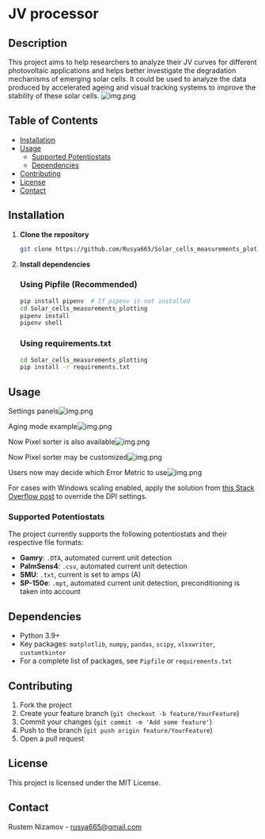 # JV processor

## Description

This project aims to help researchers to analyze their JV curves for different photovoltaic applications and helps better investigate the degradation mechanisms of emerging solar cells. It could be used to analyze the data produced by accelerated ageing and visual tracking systems to improve the stability of these solar cells.
![img.png](Media/Main_GUI_default_window.png)
## Table of Contents

- [Installation](#installation)
- [Usage](#usage)
  - [Supported Potentiostats](#supported-potentiostats)
  - [Dependencies](#dependencies)
- [Contributing](#contributing)
- [License](#license)
- [Contact](#contact)

## Installation

1. **Clone the repository**
    ```bash
    git clone https://github.com/Rusya665/Solar_cells_measurements_plotting
    ```

2. **Install dependencies**

    ### Using Pipfile (Recommended)
    ```bash
    pip install pipenv  # If pipenv is not installed
    cd Solar_cells_measurements_plotting
    pipenv install
    pipenv shell
    ```
    ### Using requirements.txt
    ```bash
    cd Solar_cells_measurements_plotting
    pip install -r requirements.txt
    ```

## Usage

Settings panels![img.png](Media/Settings_slide_pannels.png)

Aging mode example![img.png](Media/Aging_mode_example.png)

Now Pixel sorter is also available![img.png](Media/Pixel_sorter_main.png)

Now Pixel sorter may be customized![img.png](Media/Pixel_sorter_4_columns.png)

Users now may decide which Error Metric to use![img.png](Media/Pixel_sorter_Error_metrics.png)

For cases with Windows scaling enabled,
apply the solution from [this Stack Overflow post](https://stackoverflow.com/questions/62794931/high-dpi-tkinter-re-scaling-when-i-run-it-in-spyder-and-when-i-run-it-direct-in/62937256#62937256)
to override the DPI settings.

### Supported Potentiostats

The project currently supports the following potentiostats and their respective file formats:

- **Gamry**: `.DTA`, automated current unit detection
- **PalmSens4**: `.csv`, automated current unit detection
- **SMU**: `.txt`, current is set to amps (A)
- **SP-150e**: `.mpt`, automated current unit detection, preconditioning is taken into account

## Dependencies

- Python 3.9+
- Key packages: `matplotlib`, `numpy`, `pandas`, `scipy`, `xlsxwriter`, `customtkinter`
- For a complete list of packages, see `Pipfile` or `requirements.txt`

## Contributing

1. Fork the project
2. Create your feature branch (`git checkout -b feature/YourFeature`)
3. Commit your changes (`git commit -m 'Add some feature'`)
4. Push to the branch (`git push origin feature/YourFeature`)
5. Open a pull request

## License

This project is licensed under the MIT License.

## Contact

Rustem Nizamov - rusya665@gmail.com
